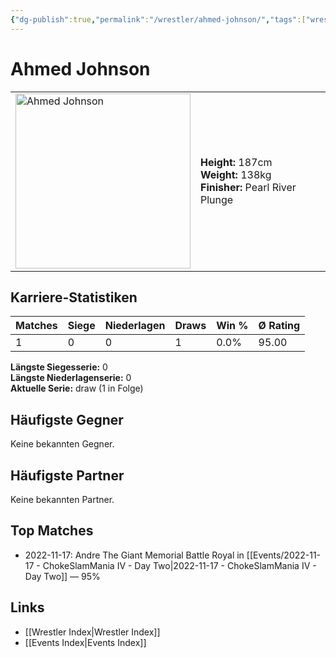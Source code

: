 ```yaml
---
{"dg-publish":true,"permalink":"/wrestler/ahmed-johnson/","tags":["wrestler"],"noteIcon":"","created":"2025-08-11T09:33:17.477+02:00"}
---
```



# Ahmed Johnson

<table>
<tr>
<td><img src="Ahmed Johnson.png" width="280" alt="Ahmed Johnson"></td>
<td>
<b>Height:</b> 187cm<br>
<b>Weight:</b> 138kg<br>
<b>Finisher:</b> Pearl River Plunge<br>
</td>
</tr>
</table>

## Karriere-Statistiken

| Matches | Siege | Niederlagen | Draws | Win % | Ø Rating |
|---------|-------|-------------|-------|-------|-----------|
| 1 | 0 | 0 | 1 | 0.0% | 95.00 |

**Längste Siegesserie:** 0<br>**Längste Niederlagenserie:** 0<br>**Aktuelle Serie:** draw (1 in Folge)


## Häufigste Gegner
Keine bekannten Gegner.

## Häufigste Partner
Keine bekannten Partner.

## Top Matches
- 2022-11-17: Andre The Giant Memorial Battle Royal in [[Events/2022-11-17 - ChokeSlamMania IV - Day Two\|2022-11-17 - ChokeSlamMania IV - Day Two]] — 95%

## Links
- [[Wrestler Index\|Wrestler Index]]
- [[Events Index\|Events Index]]
